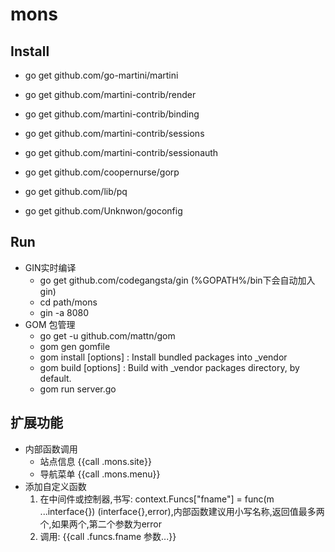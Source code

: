 mons
====

## Install

- go get github.com/go-martini/martini
- go get github.com/martini-contrib/render
- go get github.com/martini-contrib/binding
- go get github.com/martini-contrib/sessions
- go get github.com/martini-contrib/sessionauth
- go get github.com/coopernurse/gorp
- go get github.com/lib/pq

- go get github.com/Unknwon/goconfig

## Run
- GIN实时编译
	+ go get github.com/codegangsta/gin (%GOPATH%/bin下会自动加入gin)
	+ cd path/mons
	+ gin -a 8080
- GOM 包管理
	+ go get -u github.com/mattn/gom
	+ gom gen gomfile
	+ gom install [options]   : Install bundled packages into _vendor 
 	+ gom build   [options]   : Build with _vendor packages
    directory, by default.
   + gom run server.go
   

## 扩展功能
- 内部函数调用
	+ 站点信息 {{call .mons.site}}
	+ 导航菜单 {{call .mons.menu}}
- 添加自定义函数
	1. 在中间件或控制器,书写: context.Funcs["fname"] = func(m ...interface{}) (interface{},error),内部函数建议用小写名称,返回值最多两个,如果两个,第二个参数为error
	2. 调用: {{call .funcs.fname 参数...}}